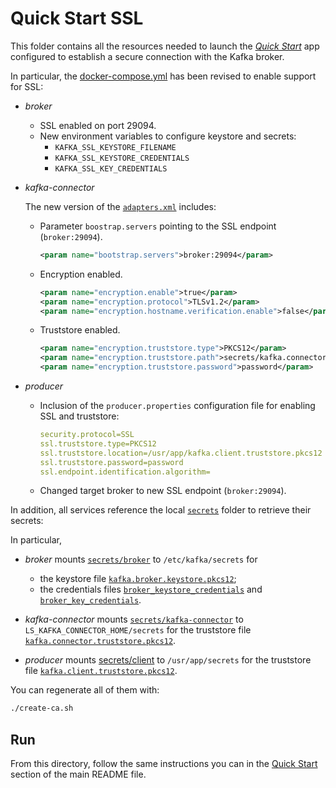 # Quick Start SSL

This folder contains all the resources needed to launch the [_Quick Start_](../../README.md#quick-start) app configured to establish a secure connection with the Kafka broker.

In particular, the [docker-compose.yml](docker-compose.yml) has been revised to enable support for SSL:

- _broker_
  - SSL enabled on port 29094.
  - New environment variables to configure keystore and secrets:
    - `KAFKA_SSL_KEYSTORE_FILENAME`
    - `KAFKA_SSL_KEYSTORE_CREDENTIALS`
    - `KAFKA_SSL_KEY_CREDENTIALS`

- _kafka-connector_

  The new version of the [`adapters.xml`](./adapters.xml) includes:
  - Parameter `boostrap.servers` pointing to the SSL endpoint (`broker:29094`).
    ```xml
    <param name="bootstrap.servers">broker:29094</param>
    ```

  - Encryption enabled.
    ```xml
    <param name="encryption.enable">true</param>
    <param name="encryption.protocol">TLSv1.2</param>
    <param name="encryption.hostname.verification.enable">false</param>
    ```

  - Truststore enabled.
    ```xml
    <param name="encryption.truststore.type">PKCS12</param>
    <param name="encryption.truststore.path">secrets/kafka.connector.truststore.pkcs12</param>
    <param name="encryption.truststore.password">password</param>
    ```

- _producer_
  - Inclusion of the `producer.properties` configuration file for enabling SSL and truststore:
    
    ```yaml
    security.protocol=SSL
    ssl.truststore.type=PKCS12
    ssl.truststore.location=/usr/app/kafka.client.truststore.pkcs12
    ssl.truststore.password=password
    ssl.endpoint.identification.algorithm=  
    ```  

  - Changed target broker to new SSL endpoint (`broker:29094`).

In addition, all services reference the local [`secrets`](secrets/) folder to retrieve their secrets:

In particular, 

- _broker_ mounts [`secrets/broker`](secrets/broker/) to `/etc/kafka/secrets` for
  - the keystore file [`kafka.broker.keystore.pkcs12`](secrets/broker/kafka.broker.keystore.pkcs12);
  - the credentials files [`broker_keystore_credentials`](secrets/broker/broker_keystore_credentials) and [`broker_key_credentials`](secrets/broker/broker_key_credentials).

- _kafka-connector_ mounts [`secrets/kafka-connector`](secrets/kafka-connector/) to `LS_KAFKA_CONNECTOR_HOME/secrets` for the truststore file [`kafka.connector.truststore.pkcs12`](secrets/kafka-connector/kafka.connector.truststore.pkcs12).

- _producer_ mounts [secrets/client](secrets/client/) to `/usr/app/secrets` for the truststore file [`kafka.client.truststore.pkcs12`](secrets/client/kafka.client.truststore.pkcs12).

You can regenerate all of them with:

```sh
./create-ca.sh
```

## Run

From this directory, follow the same instructions you can in the [Quick Start](../../README.md#run) section of the main README file.
